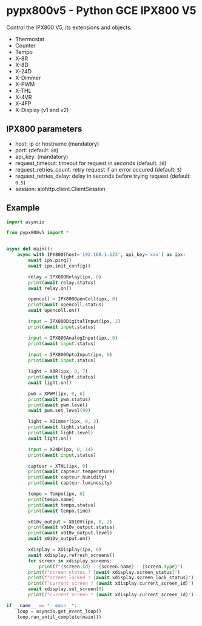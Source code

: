 # pypx800v5 - Python GCE IPX800 V5

Control the IPX800 V5, its extensions and objects:

- Thermostat
- Counter
- Tempo
- X-8R
- X-8D
- X-24D
- X-Dimmer
- X-PWM
- X-THL
- X-4VR
- X-4FP
- X-Display (v1 and v2)

## IPX800 parameters

- host: ip or hostname (mandatory)
- port: (default: `80`)
- api_key: (mandatory)
- request_timeout: timeout for request in seconds (default: `30`)
- request_retries_count: retry request if an error occured (default: `5`)
- request_retries_delay: delay in seconds before trying request (default: `0.5`)
- session: aiohttp.client.ClientSession

## Example

```python
import asyncio

from pypx800v5 import *


async def main():
    async with IPX800(host='192.168.1.123', api_key='xxx') as ipx:
        await ipx.ping()
        await ipx.init_config()

        relay = IPX800Relay(ipx, 0)
        print(await relay.status)
        await relay.on()

        opencoll = IPX800OpenColl(ipx, 0)
        print(await opencoll.status)
        await opencoll.on()

        input = IPX800DigitalInput(ipx, 2)
        print(await input.status)

        input = IPX800AnalogInput(ipx, 0)
        print(await input.status)
        
        input = IPX800OptoInput(ipx, 0)
        print(await input.status)

        light = X8R(ipx, 0, 7)
        print(await light.status)
        await light.on()

        pwm = XPWM(ipx, 0, 6)
        print(await pwm.status)
        print(await pwm.level)
        await pwm.set_level(90)

        light = XDimmer(ipx, 0, 2)
        print(await light.status)
        print(await light.level)
        await light.on()

        input = X24D(ipx, 0, 14)
        print(await input.status)

        capteur = XTHL(ipx, 0)
        print(await capteur.temperature)
        print(await capteur.humidity)
        print(await capteur.luminosity)

        tempo = Tempo(ipx, 0)
        print(tempo.name)
        print(await tempo.status)
        print(await tempo.time)

        x010v_output = X010V(ipx, 0, 2)
        print(await x010v_output.status)
        print(await x010v_output.level)
        await x010v_output.on()

        xdisplay = XDisplay(ipx, 0)
        await xdisplay.refresh_screens()
        for screen in xdisplay.screens:
            print(f"{screen.id} - {screen.name} - {screen.type}")
        print(f"screen status ? {await xdisplay.screen_status}")
        print(f"screen locked ? {await xdisplay.screen_lock_status}")
        print(f"current screen ? {await xdisplay.current_screen_id}")
        await xdisplay.set_screen(0)
        print(f"current screen ? {await xdisplay.current_screen_id}")

if __name__ == "__main__":
    loop = asyncio.get_event_loop()
    loop.run_until_complete(main())

```
